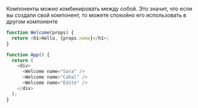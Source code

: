 Компоненты можно комбинировать между собой. Это значит, что если вы создали свой компонент, то можете спокойно его использовать в другом компоненте

```js
function Welcome(props) {
  return <h1>Hello, {props.name}</h1>;
}

function App() {
  return (
    <div>
      <Welcome name="Sara" />
      <Welcome name="Cahal" />
      <Welcome name="Edite" />
    </div>
  );
}
```